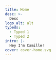 ```yaml
---
title: Home
desc: >-
  Desc
logo_alt: alt
typeds:
  - Typed 1
  - Typed 2
intro: |-
  Hey I'm Camille!
cover: cover-home.svg
---
```


